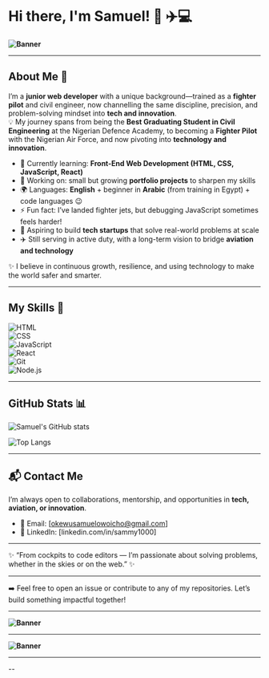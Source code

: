 # Hi there, I'm Samuel! 👋 ✈️💻

**![Banner](https://media.giphy.com/media/qgQUggAC3Pfv687qPC/giphy.gif)** 

---

## About Me 🚀  

I’m a **junior web developer** with a unique background—trained as a **fighter pilot** and civil engineer, now channelling the same discipline, precision, and problem-solving mindset into **tech and innovation**.  
💡 My journey spans from being the **Best Graduating Student in Civil Engineering** at the Nigerian Defence Academy, to becoming a **Fighter Pilot** with the Nigerian Air Force, and now pivoting into **technology and innovation**.  

- 🌱 Currently learning: **Front-End Web Development (HTML, CSS, JavaScript, React)**  
- 🔭 Working on: small but growing **portfolio projects** to sharpen my skills  
- 🌍 Languages: **English** + beginner in **Arabic** (from training in Egypt) + code languages 😉   
- ⚡ Fun fact: I’ve landed fighter jets, but debugging JavaScript sometimes feels harder!
- 🔭 Aspiring to build **tech startups** that solve real-world problems at scale  
- ✈️ Still serving in active duty, with a long-term vision to bridge **aviation and technology**  

✨ I believe in continuous growth, resilience, and using technology to make the world safer and smarter.  

---

## My Skills 🧠  

![HTML](https://img.shields.io/badge/-HTML-E34F26?style=flat-square&logo=html5&logoColor=white)  
![CSS](https://img.shields.io/badge/-CSS-1572B6?style=flat-square&logo=css3&logoColor=white)  
![JavaScript](https://img.shields.io/badge/-JavaScript-F7DF1E?style=flat-square&logo=javascript&logoColor=black)  
![React](https://img.shields.io/badge/-React-61DAFB?style=flat-square&logo=react&logoColor=black)  
![Git](https://img.shields.io/badge/-Git-F05032?style=flat-square&logo=git&logoColor=white)  
![Node.js](https://img.shields.io/badge/-Node.js-339933?style=flat-square&logo=node.js&logoColor=white)  

---


## GitHub Stats 📊  

![Samuel's GitHub stats](https://github-readme-stats.vercel.app/api?username=SamuelOkewu&show_icons=true&theme=radical)  

![Top Langs](https://github-readme-stats.vercel.app/api/top-langs/?username=SamuelOkewu&layout=compact&theme=radical)  

---
## 📬 Contact Me  

I’m always open to collaborations, mentorship, and opportunities in **tech, aviation, or innovation**.  

- 📧 Email: [okewusamuelowoicho@gmail.com]  
- 💼 LinkedIn: [linkedin.com/in/sammy1000]  


---


✨ “From cockpits to code editors — I’m passionate about solving problems, whether in the skies or on the web.” ✨


---


➡️ Feel free to open an issue or contribute to any of my repositories. Let’s build something impactful together!  


---

**![Banner](https://media.giphy.com/media/v1.Y2lkPTc5MGI3NjExc2dvdnFwY3Rub2t2cjU4NXV6dXY4bDRqM2tteGhodTJ5YzJ3ZWVhaiZlcD12MV9naWZzX3NlYXJjaCZjdD1n/SitSmUtPFhe7XvmCQu/giphy.gif)**

---

**![Banner](https://giphy.com/gifs/jet-navy-usnavy-jpsztlihBM4TPz9VyD)**


---
--
